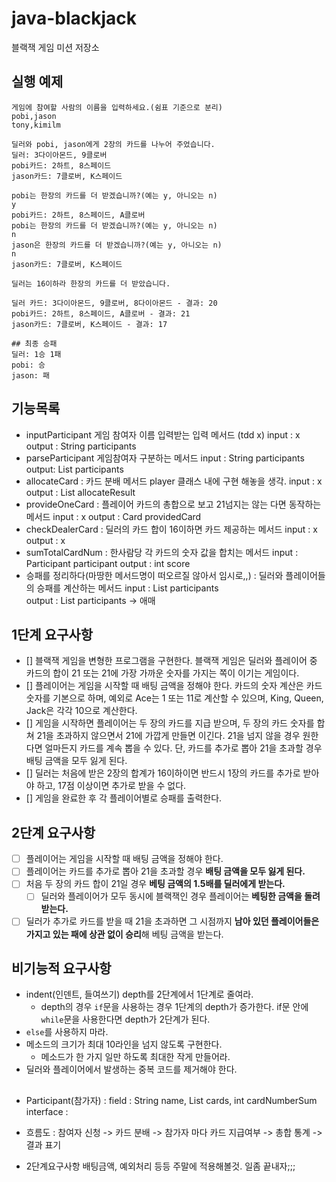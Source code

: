 # java-blackjack
블랙잭 게임 미션 저장소

## 실행 예제

```
게임에 참여할 사람의 이름을 입력하세요.(쉼표 기준으로 분리)
pobi,jason
tony,kimilm

딜러와 pobi, jason에게 2장의 카드를 나누어 주었습니다.
딜러: 3다이아몬드, 9클로버
pobi카드: 2하트, 8스페이드
jason카드: 7클로버, K스페이드

pobi는 한장의 카드를 더 받겠습니까?(예는 y, 아니오는 n)
y
pobi카드: 2하트, 8스페이드, A클로버
pobi는 한장의 카드를 더 받겠습니까?(예는 y, 아니오는 n)
n
jason은 한장의 카드를 더 받겠습니까?(예는 y, 아니오는 n)
n
jason카드: 7클로버, K스페이드

딜러는 16이하라 한장의 카드를 더 받았습니다.

딜러 카드: 3다이아몬드, 9클로버, 8다이아몬드 - 결과: 20
pobi카드: 2하트, 8스페이드, A클로버 - 결과: 21
jason카드: 7클로버, K스페이드 - 결과: 17

## 최종 승패
딜러: 1승 1패
pobi: 승 
jason: 패
```
## 기능목록
- inputParticipant 게임 참여자 이름 입력받는 입력 메서드 (tdd x)
  input : x 
  output : String participants
- parseParticipant 게임참여자 구분하는 메서드
  input : String participants
  output: List<String or Participant> participants
- allocateCard : 카드 분배 메서드
  player 클래스 내에 구현 해놓을 생각.
  input : x
  output : List<Card> allocateResult
- provideOneCard : 플레이어 카드의 총합으로 보고 21넘지는 않는 다면 동작하는 메서드
  input : x
  output : Card providedCard
- checkDealerCard : 딜러의 카드 합이 16이하면 카드 제공하는 메서드
  input : x
  output : x
- sumTotalCardNum : 한사람당 각 카드의 숫자 값을 합치는 메서드
  input : Participant participant
  output : int score
- 승패를 정리하다(마땅한 메서드명이 떠오르질 않아서 임시로,,) : 딜러와 플레이어들의 승패를 계산하는 메서드
  input : List<Participant> participants  
  output : List<Participant> participants -> 애매


## 1단계 요구사항

- [] 블랙잭 게임을 변형한 프로그램을 구현한다.
  블랙잭 게임은 딜러와 플레이어 중 카드의 합이 21 또는 21에 가장 가까운 숫자를 가지는 쪽이 이기는 게임이다.
- [] 플레이어는 게임을 시작할 때 배팅 금액을 정해야 한다.
  카드의 숫자 계산은 카드 숫자를 기본으로 하며, 예외로 Ace는 1 또는 11로 계산할 수 있으며,
  King, Queen, Jack은 각각 10으로 계산한다.
- [] 게임을 시작하면 플레이어는 두 장의 카드를 지급 받으며,
  두 장의 카드 숫자를 합쳐 21을 초과하지 않으면서 21에 가깝게 만들면 이긴다.
  21을 넘지 않을 경우 원한다면 얼마든지 카드를 계속 뽑을 수 있다.
  단, 카드를 추가로 뽑아 21을 초과할 경우 배팅 금액을 모두 잃게 된다.
- [] 딜러는 처음에 받은 2장의 합계가 16이하이면 반드시 1장의 카드를 추가로 받아야 하고,
  17점 이상이면 추가로 받을 수 없다.
- [] 게임을 완료한 후 각 플레이어별로 승패를 출력한다.

## 2단계 요구사항

- [ ] 플레이어는 게임을 시작할 때 배팅 금액을 정해야 한다.
- [ ] 플레이어는 카드를 추가로 뽑아 21을 초과할 경우 **배팅 금액을 모두 잃게 된다.**
- [ ] 처음 두 장의 카드 합이 21일 경우 **베팅 금액의 1.5배를 딜러에게 받는다.**
    - [ ] 딜러와 플레이어가 모두 동시에 블랙잭인 경우 플레이어는 **베팅한 금액을 돌려받는다.**
- [ ] 딜러가 추가로 카드를 받을 때 21을 초과하면 그 시점까지 **남아 있던 플레이어들은 가지고 있는 패에 상관 없이 승리**해 베팅 금액을 받는다.

## 비기능적 요구사항

- indent(인덴트, 들여쓰기) depth를 2단계에서 1단계로 줄여라.
    - depth의 경우 `if`문을 사용하는 경우 1단계의 depth가 증가한다. if문 안에 `while`문을 사용한다면 depth가 2단계가 된다.
- `else`를 사용하지 마라.
- 메소드의 크기가 최대 10라인을 넘지 않도록 구현한다.
    - 메소드가 한 가지 일만 하도록 최대한 작게 만들어라.
- 딜러와 플레이어에서 발생하는 중복 코드를 제거해야 한다.

##
- Participant(참가자) :
  field : String name, List<Card> cards, int cardNumberSum
  interface : 
  
* 흐름도 : 참여자 신청 -> 카드 분배 -> 참가자 마다 카드 지급여부 -> 총합 통계 ->  결과 표기

* 2단계요구사항 배팅금액, 예외처리 등등 주말에 적용해볼것. 일좀 끝내자;;;